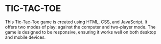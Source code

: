 # TIC-TAC-TOE
This Tic-Tac-Toe game is created using HTML, CSS, and JavaScript. It offers two modes of play: against the computer and two-player mode. The game is designed to be responsive, ensuring it works well on both desktop and mobile devices. 



